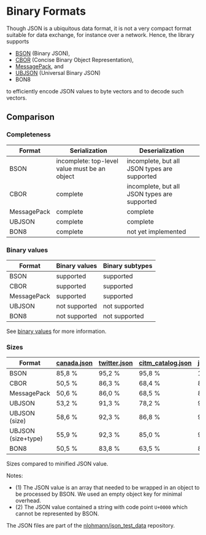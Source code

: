 # Binary Formats

Though JSON is a ubiquitous data format, it is not a very compact format suitable for data exchange, for instance over a network. Hence, the library supports

- [BSON](bson.md) (Binary JSON),
- [CBOR](cbor.md) (Concise Binary Object Representation),
- [MessagePack](messagepack.md), and
- [UBJSON](ubjson.md) (Universal Binary JSON)
- BON8

to efficiently encode JSON values to byte vectors and to decode such vectors.

## Comparison

### Completeness

| Format      | Serialization                                 | Deserialization                              |
|-------------|-----------------------------------------------|----------------------------------------------|
| BSON        | incomplete: top-level value must be an object | incomplete, but all JSON types are supported |
| CBOR        | complete                                      | incomplete, but all JSON types are supported |
| MessagePack | complete                                      | complete                                     |
| UBJSON      | complete                                      | complete                                     |
| BON8        | complete                                      | not yet implemented                          |

### Binary values

| Format      | Binary values | Binary subtypes |
|-------------|---------------|-----------------|
| BSON        | supported     | supported       |
| CBOR        | supported     | supported       |
| MessagePack | supported     | supported       |
| UBJSON      | not supported | not supported   |
| BON8        | not supported | not supported   |

See [binary values](../binary_values.md) for more information.

### Sizes

| Format             | [canada.json](https://github.com/nlohmann/json_test_data/blob/master/nativejson-benchmark/canada.json) | [twitter.json](https://github.com/nlohmann/json_test_data/blob/master/nativejson-benchmark/twitter.json) | [citm_catalog.json](https://github.com/nlohmann/json_test_data/blob/master/nativejson-benchmark/citm_catalog.json) | [jeopardy.json](https://github.com/nlohmann/json_test_data/blob/master/jeopardy/jeopardy.json) | [sample.json](https://github.com/nlohmann/json_test_data/blob/master/json_testsuite/sample.json) |
|--------------------|-------------|--------------|-------------------|---------------| ------------- |
| BSON               | 85,8 %      | 95,2 %       | 95,8 %            | 106,7 % (1)      | N/A (2)      |
| CBOR               | 50,5 %      | 86,3 %       | 68,4 %            | 88,0 %        | 87,2 %        |
| MessagePack        | 50,6 %      | 86,0 %       | 68,5 %            | 87,9 %        | 87,2 %        |
| UBJSON             | 53,2 %      | 91,3 %       | 78,2 %            | 96,6 %        | 88,2 %        |
| UBJSON (size)      | 58,6 %      | 92,3 %       | 86,8 %            | 97,4 %        | 89,3 %        |
| UBJSON (size+type) | 55,9 %      | 92,3 %       | 85,0 %            | 95,0 %        | 89,5 %        |
| BON8               | 50,5 %      | 83,8 %       | 63,5 %            | 87,5 %        | 85,6 %        |

Sizes compared to minified JSON value.

Notes:

- (1) The JSON value is an array that needed to be wrapped in an object to be processed by BSON. We used an empty object key for minimal overhead.
- (2) The JSON value contained a string with code point `U+0000` which cannot be represented by BSON.

The JSON files are part of the [nlohmann/json_test_data](https://github.com/nlohmann/json_test_data) repository.
